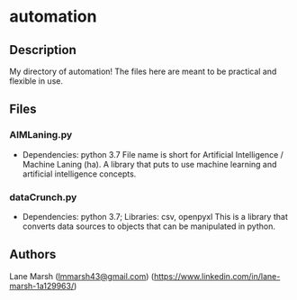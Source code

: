 # automation

## Description
My directory of automation! The files here are meant to be practical and flexible in use.

## Files
### AIMLaning.py
* Dependencies: python 3.7
File name is short for Artificial Intelligence / Machine Laning (ha).
A library that puts to use machine learning and artificial intelligence concepts.

### dataCrunch.py
* Dependencies: python 3.7; Libraries: csv, openpyxl
This is a library that converts data sources to objects that can be manipulated in python.

## Authors
Lane Marsh (lmmarsh43@gmail.com) (https://www.linkedin.com/in/lane-marsh-1a129963/)

